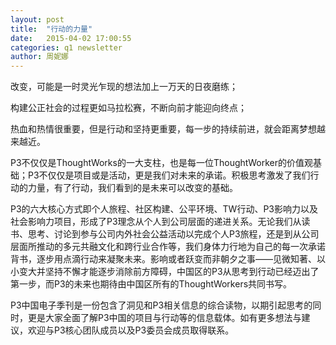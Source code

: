 ```yaml
---
layout: post
title:  "行动的力量"
date:   2015-04-02 17:00:55
categories: q1 newsletter
author: 周妮娜
---
```

改变，可能是一时灵光乍现的想法加上一万天的日夜磨练；

构建公正社会的过程更如马拉松赛，不断向前才能迎向终点；

热血和热情很重要，但是行动和坚持更重要，每一步的持续前进，就会距离梦想越来越近。

P3不仅仅是ThoughtWorks的一大支柱，也是每一位ThoughtWorker的价值观基础；P3不仅仅是项目或是活动，更是我们对未来的承诺。积极思考激发了我们行动的力量，有了行动，我们看到的是未来可以改变的基础。

P3的六大核心方式即个人旅程、社区构建、公平环境、TW行动、P3影响力以及社会影响力项目，形成了P3理念从个人到公司层面的递进关系。无论我们从读书、思考、讨论到参与公司内外社会公益活动以完成个人P3旅程，还是到从公司层面所推动的多元共融文化和跨行业合作等，我们身体力行地为自己的每一次承诺背书，逐步用点滴行动来凝聚未来。影响或者跃变而非朝夕之事——见微知著、以小变大并坚持不懈才能逐步消除前方障碍，中国区的P3从思考到行动已经迈出了第一步，而P3的未来也期待由中国区所有的ThoughtWorkers共同书写。

P3中国电子季刊是一份包含了洞见和P3相关信息的综合读物，以期引起思考的同时，更是大家全面了解P3中国的项目与行动等的信息载体。如有更多想法与建议，欢迎与P3核心团队成员以及P3委员会成员取得联系。
